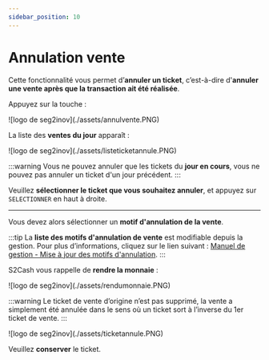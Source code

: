 ```yaml
---
sidebar_position: 10
---
```


# Annulation vente

Cette fonctionnalité vous permet d’**annuler un ticket**, c’est-à-dire d'**annuler une vente après que la transaction ait été réalisée**. 

Appuyez sur la touche :

<div className="contenaireImg">
    ![logo de seg2inov](./assets/annulvente.PNG)
</div>

La liste des **ventes du jour** apparaît : 

<div className="contenaireImg">
    ![logo de seg2inov](./assets/listeticketannule.PNG)
</div>

:::warning
Vous ne pouvez annuler que les tickets du **jour en cours**, vous ne pouvez pas annuler un ticket d'un jour précédent. 
:::

Veuillez **sélectionner le ticket que vous souhaitez annuler**, et appuyez sur ```SELECTIONNER``` en haut à droite. 

------------------------------

Vous devez alors sélectionner un **motif d'annulation de la vente**. 

:::tip
La **liste des motifs d'annulation de vente** est modifiable depuis la gestion. Pour plus d’informations, cliquez sur le lien suivant : [Manuel de gestion - Mise à jour des motifs d'annulation](https://aide.seg2inov.fr/docs/manuel-gestion/gestion-de-caisse/maj-motifs-annulation).
:::

S2Cash vous rappelle de **rendre la monnaie** : 

<div className="contenaireImg">
    ![logo de seg2inov](./assets/rendumonnaie.PNG)
</div>

:::warning
Le ticket de vente d’origine n’est pas supprimé, la vente a simplement été annulée dans le sens où un ticket sort à l’inverse du 1er ticket de vente.
:::

<div className="contenaireImg">
    ![logo de seg2inov](./assets/ticketannule.PNG)
</div>

Veuillez **conserver** le ticket. 
